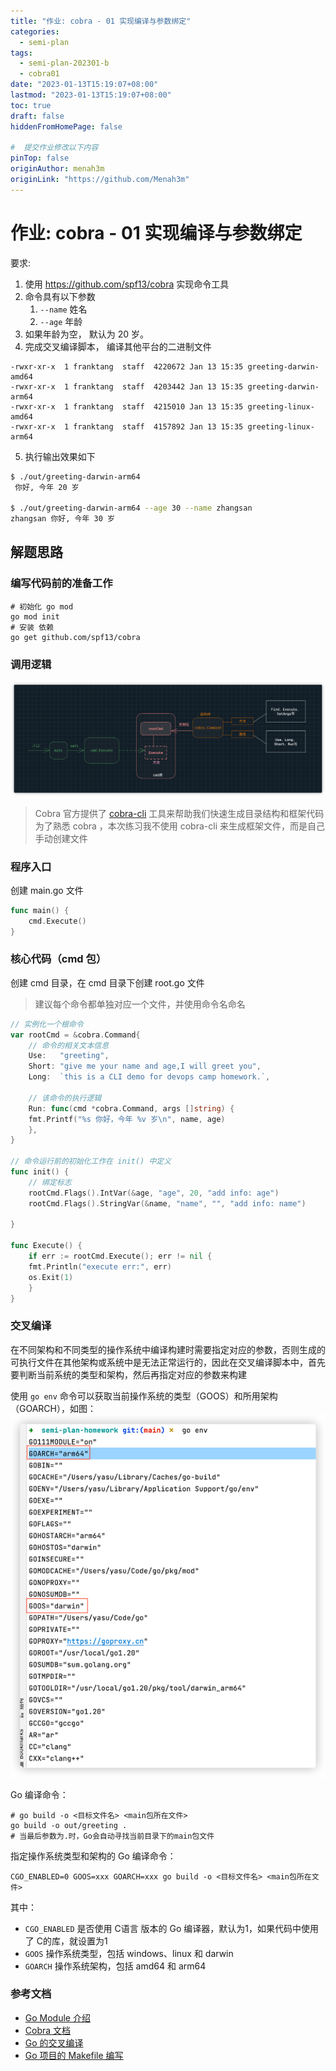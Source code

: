 ```yaml
---
title: "作业: cobra - 01 实现编译与参数绑定"
categories:
  - semi-plan 
tags:
  - semi-plan-202301-b 
  - cobra01
date: "2023-01-13T15:19:07+08:00"
lastmod: "2023-01-13T15:19:07+08:00"
toc: true
draft: false
hiddenFromHomePage: false

#  提交作业修改以下内容
pinTop: false
originAuthor: menah3m
originLink: "https://github.com/Menah3m"
---
```



# 作业: cobra - 01 实现编译与参数绑定

要求:

1. 使用 https://github.com/spf13/cobra 实现命令工具
2. 命令具有以下参数
    1. `--name` 姓名
    2. `--age` 年龄
3. 如果年龄为空， 默认为 20 岁。
4. 完成交叉编译脚本， 编译其他平台的二进制文件

```
-rwxr-xr-x  1 franktang  staff  4220672 Jan 13 15:35 greeting-darwin-amd64
-rwxr-xr-x  1 franktang  staff  4203442 Jan 13 15:35 greeting-darwin-arm64
-rwxr-xr-x  1 franktang  staff  4215010 Jan 13 15:35 greeting-linux-amd64
-rwxr-xr-x  1 franktang  staff  4157892 Jan 13 15:35 greeting-linux-arm64
```

5. 执行输出效果如下

```bash
$ ./out/greeting-darwin-arm64
 你好, 今年 20 岁

$ ./out/greeting-darwin-arm64 --age 30 --name zhangsan
zhangsan 你好, 今年 30 岁
```

## 解题思路


### 编写代码前的准备工作
```shell
# 初始化 go mod 
go mod init
# 安装 依赖
go get github.com/spf13/cobra
```

### 调用逻辑
![调用逻辑](images/img.png)

> Cobra 官方提供了 [cobra-cli](https://github.com/spf13/cobra-cli/blob/main/README.md) 工具来帮助我们快速生成目录结构和框架代码<br>
> 为了熟悉 cobra ，本次练习我不使用 cobra-cli 来生成框架文件，而是自己手动创建文件

### 程序入口
创建 main.go 文件
```go
func main() {
	cmd.Execute()
}
```

### 核心代码（cmd 包）
创建 cmd 目录，在 cmd 目录下创建 root.go 文件
>建议每个命令都单独对应一个文件，并使用命令名命名


```go
// 实例化一个根命令
var rootCmd = &cobra.Command{
    // 命令的相关文本信息
    Use:   "greeting",
    Short: "give me your name and age,I will greet you",
    Long:  `this is a CLI demo for devops camp homework.`,

    // 该命令的执行逻辑
    Run: func(cmd *cobra.Command, args []string) {
    fmt.Printf("%s 你好，今年 %v 岁\n", name, age)
    },
}

// 命令运行前的初始化工作在 init() 中定义
func init() {
    // 绑定标志
    rootCmd.Flags().IntVar(&age, "age", 20, "add info: age")
    rootCmd.Flags().StringVar(&name, "name", "", "add info: name")

}

func Execute() {
    if err := rootCmd.Execute(); err != nil {
    fmt.Println("execute err:", err)
    os.Exit(1)
    }
}
```

### 交叉编译
在不同架构和不同类型的操作系统中编译构建时需要指定对应的参数，否则生成的可执行文件在其他架构或系统中是无法正常运行的，因此在交叉编译脚本中，首先要判断当前系统的类型和架构，然后再指定对应的参数来构建

使用 `go env` 命令可以获取当前操作系统的类型（GOOS）和所用架构（GOARCH），如图：
![go env返回结果](images/img_1.png)

Go 编译命令：
```shell
# go build -o <目标文件名> <main包所在文件> 
go build -o out/greeting .
# 当最后参数为.时，Go会自动寻找当前目录下的main包文件
```

指定操作系统类型和架构的 Go 编译命令：
```shell
CGO_ENABLED=0 GOOS=xxx GOARCH=xxx go build -o <目标文件名> <main包所在文件> 
```
其中：
- `CGO_ENABLED` 是否使用 C语言 版本的 Go 编译器，默认为1，如果代码中使用了 C的库，就设置为1
- `GOOS` 操作系统类型，包括 windows、linux 和 darwin
- `GOARCH` 操作系统架构，包括 amd64 和 arm64

### 参考文档
- [Go Module 介绍](https://cloud.tencent.com/developer/article/2031559)
- [Cobra 文档](https://github.com/spf13/cobra/blob/main/user_guide.md)
- [Go 的交叉编译](https://blog.csdn.net/peng2hui1314/article/details/119936821)
- [Go 项目的 Makefile 编写](https://juejin.cn/post/6977657870472970270)

